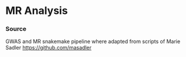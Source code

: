 # MR Analysis

### Source
GWAS and MR snakemake pipeline where adapted from scripts of Marie Sadler
https://github.com/masadler
